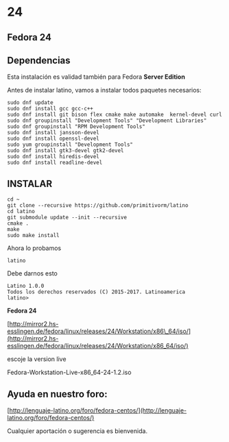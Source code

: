 # 24

## Fedora 24

## Dependencias

Esta instalación es validad también para Fedora **Server Edition**

Antes de instalar latino, vamos a instalar todos paquetes necesarios:

```text
sudo dnf update
sudo dnf install gcc gcc-c++ 
sudo dnf install git bison flex cmake make automake  kernel-devel curl
sudo dnf groupinstall "Development Tools" "Development Libraries"
sudo dnf groupinstall "RPM Development Tools"
sudo dnf install jansson-devel
sudo dnf install openssl-devel
sudo yum groupinstall "Development Tools"
sudo dnf install gtk3-devel gtk2-devel
sudo dnf install hiredis-devel
sudo dnf install readline-devel
```

## INSTALAR

```text
cd ~
git clone --recursive https://github.com/primitivorm/latino
cd latino
git submodule update --init --recursive
cmake .
make
sudo make install
```

Ahora lo probamos

```text
latino
```

Debe darnos esto

```text
Latino 1.0.0
Todos los derechos reservados (C) 2015-2017. Latinoamerica
latino>
```

**Fedora 24**

[http://mirror2.hs-esslingen.de/fedora/linux/releases/24/Workstation/x86\_64/iso/](http://mirror2.hs-esslingen.de/fedora/linux/releases/24/Workstation/x86_64/iso/)

escoje la version live

Fedora-Workstation-Live-x86\_64-24-1.2.iso

## Ayuda en nuestro foro:

[http://lenguaje-latino.org/foro/fedora-centos/](http://lenguaje-latino.org/foro/fedora-centos/)

Cualquier aportación o sugerencia es bienvenida.

